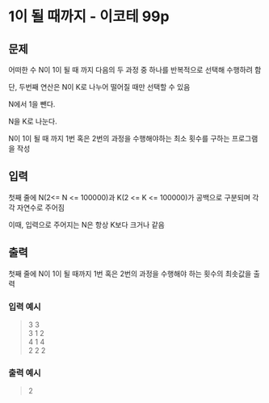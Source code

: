 # 1이 될 때까지 - 이코테 99p
## 문제
<p>어떠한 수 N이 1이 될 때 까지 다음의 두 과정 중 하나를 반복적으로 선택해 수행하려 함</p>

<p>단, 두번째 연산은 N이 K로 나누어 떨어질 때만 선택할 수 있음</p>

<p>N에서 1을 뺀다.</p>

<p>N을 K로 나눈다.</p>

<p>N이 1이 될 때 까지 1번 혹은 2번의 과정을 수행해야하는 최소 횟수를 구하는 프로그램을 작성</p>

## 입력
<p>첫째 줄에 N(2<= N <= 100000)과 K(2 <= K <= 100000)가 공백으로 구분되며 각각 자연수로 주어짐</p>

<p>이때, 입력으로 주어지는 N은 항상 K보다 크거나 같음</p>

## 출력
<p>첫째 줄에 N이 1이 될 때까지 1번 혹은 2번의 과정을 수행해야 하는 횟수의 최솟값을 출력</p>

### 입력 예시
>3 3<br>
>3 1 2<br>
>4 1 4<br>
>2 2 2

### 출력 예시
>2